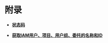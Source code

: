 # 附录<a name="iam_02_0512"></a>

-   **[状态码](状态码.md)**  

-   **[获取IAM用户、项目、用户组、委托的名称和ID](获取IAM用户-项目-用户组-委托的名称和ID.md)**  


